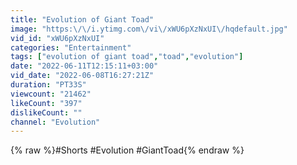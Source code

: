 ```yaml
---
title: "Evolution of Giant Toad"
image: "https:\/\/i.ytimg.com\/vi\/xWU6pXzNxUI\/hqdefault.jpg"
vid_id: "xWU6pXzNxUI"
categories: "Entertainment"
tags: ["evolution of giant toad","toad","evolution"]
date: "2022-06-11T12:15:11+03:00"
vid_date: "2022-06-08T16:27:21Z"
duration: "PT33S"
viewcount: "21462"
likeCount: "397"
dislikeCount: ""
channel: "Evolution"
---
```

{% raw %}#Shorts #Evolution #GiantToad{% endraw %}
